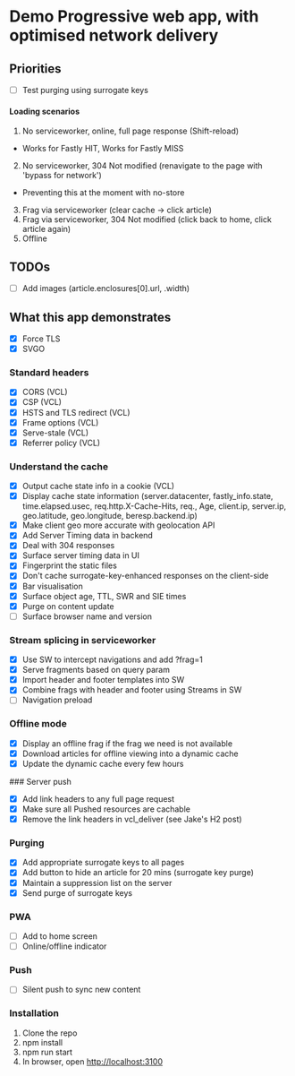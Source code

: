# Demo Progressive web app, with optimised network delivery

## Priorities

- [ ] Test purging using surrogate keys

#### Loading scenarios

1. No serviceworker, online, full page response (Shift-reload)
  - Works for Fastly HIT, Works for Fastly MISS
2. No serviceworker, 304 Not modified (renavigate to the page with 'bypass for network')
  - Preventing this at the moment with no-store
3. Frag via serviceworker (clear cache -> click article)
4. Frag via serviceworker, 304 Not modified (click back to home, click article again)
5. Offline

## TODOs

- [ ] Add images (article.enclosures[0].url, .width)

## What this app demonstrates

- [x] Force TLS
- [x] SVGO

### Standard headers

- [x] CORS (VCL)
- [x] CSP (VCL)
- [x] HSTS and TLS redirect (VCL)
- [x] Frame options (VCL)
- [x] Serve-stale (VCL)
- [x] Referrer policy (VCL)

### Understand the cache

- [x] Output cache state info in a cookie (VCL)
- [x] Display cache state information (server.datacenter, fastly_info.state, time.elapsed.usec, req.http.X-Cache-Hits, req., Age, client.ip, server.ip, geo.latitude, geo.longitude, beresp.backend.ip)
- [x] Make client geo more accurate with geolocation API
- [x] Add Server Timing data in backend
- [x] Deal with 304 responses
- [x] Surface server timing data in UI
- [x] Fingerprint the static files
- [x] Don't cache surrogate-key-enhanced responses on the client-side
- [x] Bar visualisation
- [x] Surface object age, TTL, SWR and SIE times
- [x] Purge on content update
- [ ] Surface browser name and version

### Stream splicing in serviceworker

- [x] Use SW to intercept navigations and add ?frag=1
- [x] Serve fragments based on query param
- [x] Import header and footer templates into SW
- [x] Combine frags with header and footer using Streams in SW
- [ ] Navigation preload

### Offline mode

- [x] Display an offline frag if the frag we need is not available
- [x] Download articles for offline viewing into a dynamic cache
- [x] Update the dynamic cache every few hours

### Server push

- [x] Add link headers to any full page request
- [x] Make sure all Pushed resources are cachable
- [x] Remove the link headers in vcl_deliver (see Jake's H2 post)

### Purging

- [x] Add appropriate surrogate keys to all pages
- [x] Add button to hide an article for 20 mins (surrogate key purge)
- [x] Maintain a suppression list on the server
- [x] Send purge of surrogate keys

### PWA

- [ ] Add to home screen
- [ ] Online/offline indicator

### Push

- [ ] Silent push to sync new content


### Installation

1. Clone the repo
2. npm install
3. npm run start
4. In browser, open [http://localhost:3100](http://localhost:3100)
